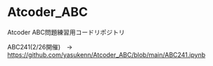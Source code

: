 # Atcoder_ABC

Atcoder ABC問題練習用コードリポジトリ

ABC241(2/26開催)　→　https://github.com/yasukenn/Atcoder_ABC/blob/main/ABC241.ipynb
